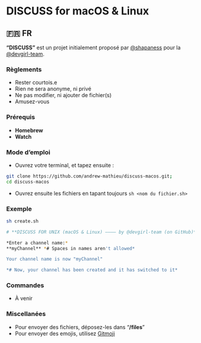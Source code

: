 # DISCUSS for macOS & Linux

## 🇫🇷 FR

**“DISCUSS”** est un projet initialement proposé par [@shapaness](http://github.com/shapaness) pour la [@devgirl-team](https://github.com/DevGirl-Team).

### Règlements

- Rester courtois.e
- Rien ne sera anonyme, ni privé
- Ne pas modifier, ni ajouter de fichier(s)
- Amusez-vous

### Prérequis

- **Homebrew**
- **Watch**

### Mode d’emploi

- Ouvrez votre terminal, et tapez ensuite :

```bash
git clone https://github.com/andrew-mathieu/discuss-macos.git;
cd discuss-macos
```

- Ouvrez ensuite les fichiers en tapant toujours `sh <nom du fichier.sh>`

### Exemple

```bash
sh create.sh

# **DISCUSS FOR UNIX (macOS & Linux) ———— by @devgirl-team (on GitHub)**

*Enter a channel name:*
**myChannel** *# Spaces in names aren't allowed*

Your channel name is now "myChannel"

*# Now, your channel has been created and it has switched to it*
```

### Commandes

- À venir

### Miscellanées

- Pour envoyer des fichiers, déposez-les dans “**/files**”
- Pour envoyer des emojis, utilisez [Gitmoji](https://gitmoji.dev/)
